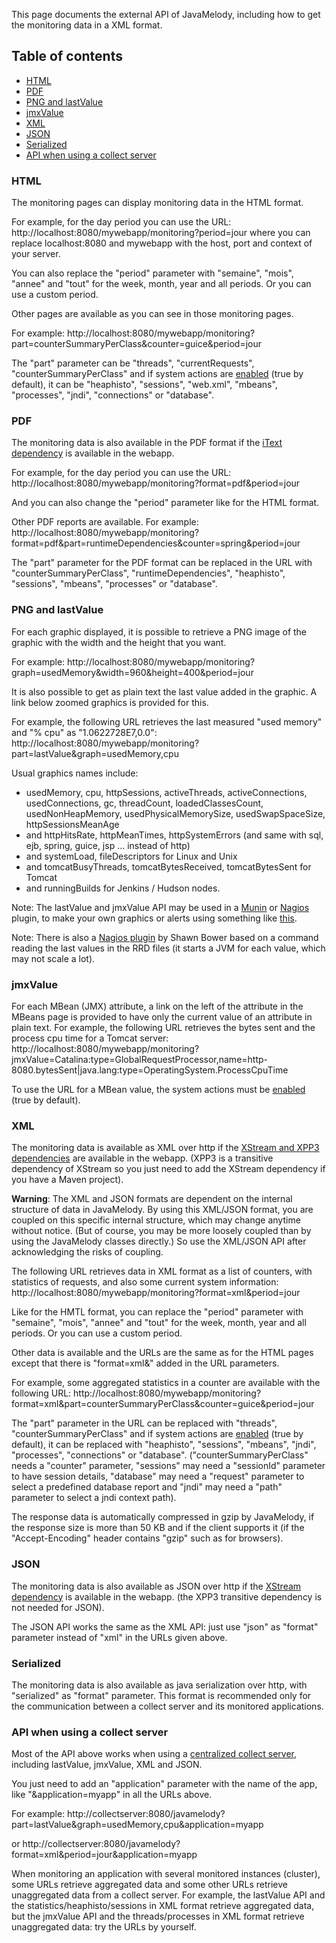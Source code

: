 This page documents the external API of JavaMelody, including how to get the monitoring data in a XML format.

## Table of contents ##

  * [HTML](#html)
  * [PDF](#pdf)
  * [PNG and lastValue](#png-and-lastvalue)
  * [jmxValue](#jmxvalue)
  * [XML](#xml)
  * [JSON](#json)
  * [Serialized](#serialized)
  * [API when using a collect server](#api-when-using-a-collect-server)

### HTML ###

The monitoring pages can display monitoring data in the HTML format.

For example, for the day period you can use the URL:
http://localhost:8080/mywebapp/monitoring?period=jour
where you can replace localhost:8080 and mywebapp with the host, port and context of your server.

You can also replace the "period" parameter with "semaine", "mois", "annee" and "tout" for the week, month, year and all periods. Or you can use a custom period.

Other pages are available as you can see in those monitoring pages.

For example: http://localhost:8080/mywebapp/monitoring?part=counterSummaryPerClass&counter=guice&period=jour

The "part" parameter can be "threads", "currentRequests", "counterSummaryPerClass" and if system actions are [enabled](UserGuide.md#6-optional-parameters) (true by default), it can be "heaphisto", "sessions", "web.xml", "mbeans", "processes", "jndi", "connections" or "database".


### PDF ###

The monitoring data is also available in the PDF format if the [iText dependency](UserGuide.md#dependencies) is available in the webapp.

For example, for the day period you can use the URL: http://localhost:8080/mywebapp/monitoring?format=pdf&period=jour

And you can also change the "period" parameter like for the HTML format.

Other PDF reports are available. For example:
http://localhost:8080/mywebapp/monitoring?format=pdf&part=runtimeDependencies&counter=spring&period=jour

The "part" parameter for the PDF format can be replaced in the URL with "counterSummaryPerClass", "runtimeDependencies", "heaphisto", "sessions", "mbeans", "processes" or "database".


### PNG and lastValue ###

For each graphic displayed, it is possible to retrieve a PNG image of the graphic with the width and the height that you want.

For example: http://localhost:8080/mywebapp/monitoring?graph=usedMemory&width=960&height=400&period=jour

It is also possible to get as plain text the last value added in the graphic. A link below zoomed graphics is provided for this.

For example, the following URL retrieves the last measured "used memory" and "% cpu" as "1.0622728E7,0.0":
http://localhost:8080/mywebapp/monitoring?part=lastValue&graph=usedMemory,cpu

Usual graphics names include:
  * usedMemory, cpu, httpSessions, activeThreads, activeConnections, usedConnections, gc, threadCount, loadedClassesCount, usedNonHeapMemory, usedPhysicalMemorySize, usedSwapSpaceSize, httpSessionsMeanAge
  * and httpHitsRate, httpMeanTimes, httpSystemErrors (and same with sql, ejb, spring, guice, jsp ... instead of http)
  * and systemLoad, fileDescriptors for Linux and Unix
  * and tomcatBusyThreads, tomcatBytesReceived, tomcatBytesSent for Tomcat
  * and runningBuilds for Jenkins / Hudson nodes.

Note: The lastValue and jmxValue API may be used in a [Munin](http://munin.projects.linpro.no/) or [Nagios](http://www.nagios.org/) plugin, to make your own graphics or alerts using something like [this](https://github.com/coderholic/munin-popularity-plugins).

Note: There is also a [Nagios plugin](https://github.com/sbower/nagios_javamelody_plugin) by Shawn Bower based on a command reading the last values in the RRD files (it starts a JVM for each value, which may not scale a lot).

### jmxValue ###

For each MBean (JMX) attribute, a link on the left of the attribute in the MBeans page is provided to have only the current value of an attribute in plain text. For example, the following URL retrieves the bytes sent and the process cpu time for a Tomcat server: http://localhost:8080/mywebapp/monitoring?jmxValue=Catalina:type=GlobalRequestProcessor,name=http-8080.bytesSent|java.lang:type=OperatingSystem.ProcessCpuTime

To use the URL for a MBean value, the system actions must be [enabled](UserGuide.md#6-optional-parameters) (true by default).


### XML ###

The monitoring data is available as XML over http if the [XStream and XPP3 dependencies](UserGuide.md#dependencies) are available in the webapp. (XPP3 is a transitive dependency of XStream so you just need to add the XStream dependency if you have a Maven project).

**Warning**: The XML and JSON formats are dependent on the internal structure of data in JavaMelody. By using this XML/JSON format, you are coupled on this specific internal structure, which may change anytime without notice. (But of course, you may be more loosely coupled than by using the JavaMelody classes directly.) So use the XML/JSON API after acknowledging the risks of coupling.

The following URL retrieves data in XML format as a list of counters, with statistics of requests, and also some current system information:
http://localhost:8080/mywebapp/monitoring?format=xml&period=jour

Like for the HMTL format, you can replace the "period" parameter with "semaine", "mois", "annee" and "tout" for the week, month, year and all periods. Or you can use a custom period.

Other data is available and the URLs are the same as for the HTML pages except that there is "format=xml&" added in the URL parameters.

For example, some aggregated statistics in a counter are available with the following URL:
http://localhost:8080/mywebapp/monitoring?format=xml&part=counterSummaryPerClass&counter=guice&period=jour

The "part" parameter in the URL can be replaced with "threads", "counterSummaryPerClass" and if system actions are [enabled](UserGuide.md#6-optional-parameters) (true by default), it can be replaced with "heaphisto", "sessions", "mbeans", "jndi", "processes", "connections" or "database". ("counterSummaryPerClass" needs a "counter" parameter, "sessions" may need a "sessionId" parameter to have session details, "database" may need a "request" parameter to select a predefined database report and "jndi" may need a "path" parameter to select a jndi context path).

The response data is automatically compressed in gzip by JavaMelody, if the response size is more than 50 KB and if the client supports it (if the "Accept-Encoding" header contains "gzip" such as for browsers).


### JSON ###

The monitoring data is also available as JSON over http if the [XStream dependency](UserGuide.md#dependencies) is available in the webapp. (the XPP3 transitive dependency is not needed for JSON).

The JSON API works the same as the XML API: just use "json" as "format" parameter instead of "xml" in the URLs given above.


### Serialized ###

The monitoring data is also available as java serialization over http, with "serialized" as "format" parameter.
This format is recommended only for the communication between a collect server and its monitored applications.


### API when using a collect server ###

Most of the API above works when using a [centralized collect server](UserGuideAdvanced#Optional_centralization_server_setup.md), including lastValue, jmxValue, XML and JSON.

You just need to add an "application" parameter with the name of the app, like "&application=myapp" in all the URLs above.

For example:
http://collectserver:8080/javamelody?part=lastValue&graph=usedMemory,cpu&application=myapp

or http://collectserver:8080/javamelody?format=xml&period=jour&application=myapp


When monitoring an application with several monitored instances (cluster), some URLs retrieve aggregated data and some other URLs retrieve unaggregated data from a collect server. For example, the lastValue API and the statistics/heaphisto/sessions in XML format retrieve aggregated data, but the jmxValue API and the threads/processes in XML format retrieve unaggregated data: try the URLs by yourself.
